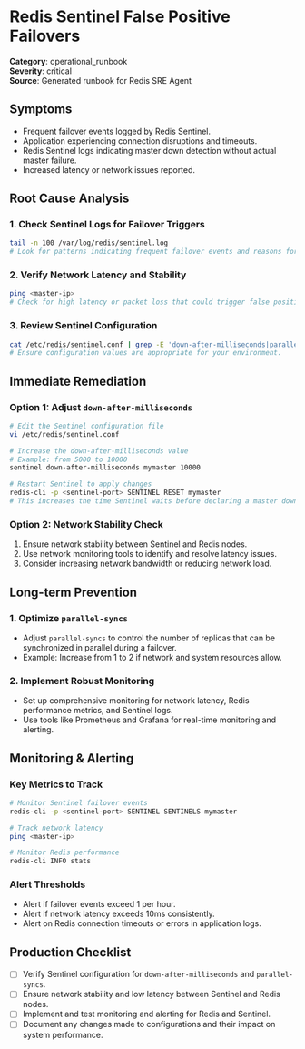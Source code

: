 # Redis Sentinel False Positive Failovers

**Category**: operational_runbook  
**Severity**: critical  
**Source**: Generated runbook for Redis SRE Agent

## Symptoms
- Frequent failover events logged by Redis Sentinel.
- Application experiencing connection disruptions and timeouts.
- Redis Sentinel logs indicating master down detection without actual master failure.
- Increased latency or network issues reported.

## Root Cause Analysis

### 1. Check Sentinel Logs for Failover Triggers
```bash
tail -n 100 /var/log/redis/sentinel.log
# Look for patterns indicating frequent failover events and reasons for master down detection.
```

### 2. Verify Network Latency and Stability
```bash
ping <master-ip>
# Check for high latency or packet loss that could trigger false positives.
```

### 3. Review Sentinel Configuration
```bash
cat /etc/redis/sentinel.conf | grep -E 'down-after-milliseconds|parallel-syncs'
# Ensure configuration values are appropriate for your environment.
```

## Immediate Remediation

### Option 1: Adjust `down-after-milliseconds`
```bash
# Edit the Sentinel configuration file
vi /etc/redis/sentinel.conf

# Increase the down-after-milliseconds value
# Example: from 5000 to 10000
sentinel down-after-milliseconds mymaster 10000

# Restart Sentinel to apply changes
redis-cli -p <sentinel-port> SENTINEL RESET mymaster
# This increases the time Sentinel waits before declaring a master down.
```

### Option 2: Network Stability Check
1. Ensure network stability between Sentinel and Redis nodes.
2. Use network monitoring tools to identify and resolve latency issues.
3. Consider increasing network bandwidth or reducing network load.

## Long-term Prevention

### 1. Optimize `parallel-syncs`
- Adjust `parallel-syncs` to control the number of replicas that can be synchronized in parallel during a failover.
- Example: Increase from 1 to 2 if network and system resources allow.

### 2. Implement Robust Monitoring
- Set up comprehensive monitoring for network latency, Redis performance metrics, and Sentinel logs.
- Use tools like Prometheus and Grafana for real-time monitoring and alerting.

## Monitoring & Alerting

### Key Metrics to Track
```bash
# Monitor Sentinel failover events
redis-cli -p <sentinel-port> SENTINEL SENTINELS mymaster

# Track network latency
ping <master-ip>

# Monitor Redis performance
redis-cli INFO stats
```

### Alert Thresholds
- Alert if failover events exceed 1 per hour.
- Alert if network latency exceeds 10ms consistently.
- Alert on Redis connection timeouts or errors in application logs.

## Production Checklist
- [ ] Verify Sentinel configuration for `down-after-milliseconds` and `parallel-syncs`.
- [ ] Ensure network stability and low latency between Sentinel and Redis nodes.
- [ ] Implement and test monitoring and alerting for Redis and Sentinel.
- [ ] Document any changes made to configurations and their impact on system performance.